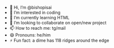 - 👋 Hi, I’m @bishopisai
- 👀 I’m interested in coding
- 🌱 I’m currently learning HTML
- 💞️ I’m looking to collaborate on open/new project
- 📫 How to reach me: tg/mail
- 😄 Pronouns: he/him
- ⚡ Fun fact: a dime has 118 ridges around the edge

<!---
bishopisai/bishopisai is a ✨ special ✨ repository because its `README.md` (this file) appears on your GitHub profile.
You can click the Preview link to take a look at your changes.
--->
